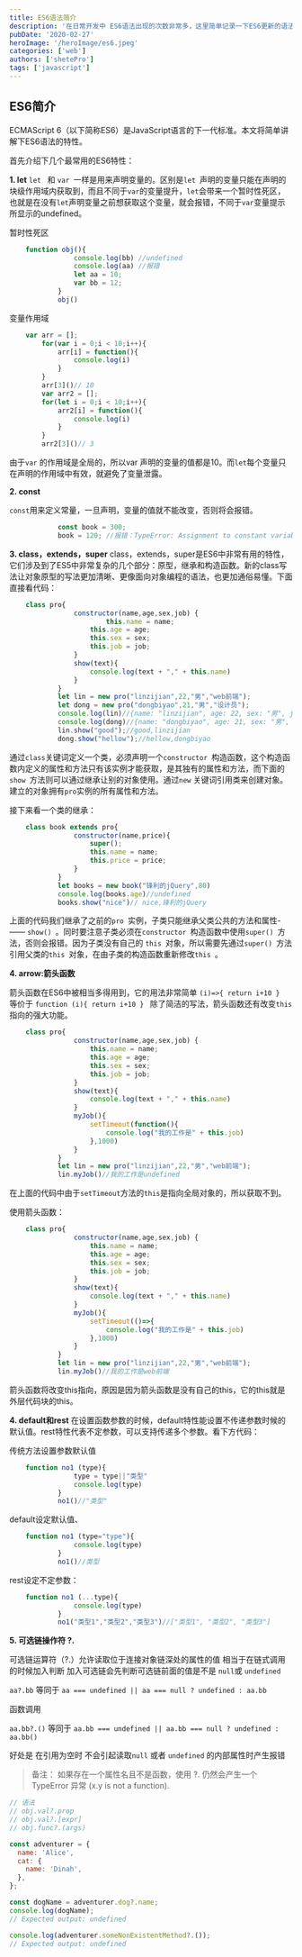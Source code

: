 ```yaml
---
title: ES6语法简介
description: '在日常开发中 ES6语法出现的次数非常多，这里简单记录一下ES6更新的语法'
pubDate: '2020-02-27'
heroImage: '/heroImage/es6.jpeg'
categories: ['web']
authors: ['shetePro']
tags: ['javascript']
---
```

## ES6简介
ECMAScript 6（以下简称ES6）是JavaScript语言的下一代标准。本文将简单讲解下ES6语法的特性。

首先介绍下几个最常用的ES6特性：
<!--more-->
 **1. let**
 	`let ` 和 `var `一样是用来声明变量的。区别是`let `声明的变量只能在声明的块级作用域内获取到，而且不同于`var`的变量提升，`let`会带来一个暂时性死区，也就是在没有`let`声明变量之前想获取这个变量，就会报错，不同于`var`变量提示所显示的undefined。
	
暂时性死区
``` javascript
	function obj(){
				console.log(bb) //undefined
				console.log(aa) //报错
				let aa = 10;
				var bb = 12;
			}
			obj()
```
变量作用域

```javascript
	var arr = [];
		for(var i = 0;i < 10;i++){
			arr[i] = function(){
				console.log(i)
			}
		}
		arr[3]()// 10
		var arr2 = [];
		for(let i = 0;i < 10;i++){
			arr2[i] = function(){
				console.log(i)
			}
		}
		arr2[3]()// 3
```
由于`var` 的作用域是全局的，所以var 声明的变量的值都是10。而`let`每个变量只在声明的作用域中有效，就避免了变量泄露。

 **2. const**

`const`用来定义常量，一旦声明，变量的值就不能改变，否则将会报错。

```  javascript
			const book = 300;
			book = 120; //报错：TypeError: Assignment to constant variable.
```
 **3. class，extends，super**
class，extends，super是ES6中非常有用的特性，它们涉及到了ES5中非常复杂的几个部分：原型，继承和构造函数。新的class写法让对象原型的写法更加清晰、更像面向对象编程的语法，也更加通俗易懂。下面直接看代码：

``` javascript
	class pro{
				constructor(name,age,sex,job) {
				    	this.name = name;
					this.age = age;
					this.sex = sex;
					this.job = job;
				}
				show(text){
					console.log(text + "," + this.name)
				}
			}
			let lin = new pro("linzijian",22,"男","web前端");
			let dong = new pro("dongbiyao",21,"男","设计员");
			console.log(lin)//{name: "linzijian", age: 22, sex: "男", job: "web前端"}
			console.log(dong)//{name: "dongbiyao", age: 21, sex: "男", job: "设计员"}
			lin.show("good");//good,linzijian
			dong.show("hellow");//hellow,dongbiyao
```
通过`class`关键词定义一个类，必须声明一个`constructor `构造函数，这个构造函数内定义的属性和方法只有该实例才能获取，是其独有的属性和方法，而下面的`show `方法则可以通过继承让别的对象使用。通过`new` 关键词引用类来创建对象。建立的对象拥有`pro`实例的所有属性和方法。

接下来看一个类的继承：

``` javascript
	class book extends pro{
				constructor(name,price){
					super();
					this.name = name;
					this.price = price;
				}
			}
			let books = new book("锋利的jQuery",80)
			console.log(books.age)//undefined
			books.show("nice")// nice,锋利的jQuery
```
上面的代码我们继承了之前的`pro `实例，子类只能继承父类公共的方法和属性-—— `show() `。同时要注意子类必须在`constructor `构造函数中使用`super() `方法，否则会报错。因为子类没有自己的 `this `对象，所以需要先通过`super() `方法引用父类的`this `对象，在由子类的构造函数重新修改`this `。

 **4. arrow:箭头函数**
 
 箭头函数在ES6中被相当多得用到，它的用法非常简单
 `(i)=>{ return i+10 } ` 等价于 `function (i){ return i+10 } `
 除了简洁的写法，箭头函数还有改变`this `指向的强大功能。
 

``` javascript
	class pro{
				constructor(name,age,sex,job) {
				    this.name = name;
					this.age = age;
					this.sex = sex;
					this.job = job;
				}
				show(text){
					console.log(text + "," + this.name)
				}
				myJob(){
					setTimeout(function(){
						console.log("我的工作是" + this.job)
					},1000)
				}
			}
			let lin = new pro("linzijian",22,"男","web前端");
			lin.myJob()//我的工作是undefined
```
在上面的代码中由于`setTimeout`方法的`this`是指向全局对象的，所以获取不到。

使用箭头函数：

``` javascript
	class pro{
				constructor(name,age,sex,job) {
				    this.name = name;
					this.age = age;
					this.sex = sex;
					this.job = job;
				}
				show(text){
					console.log(text + "," + this.name)
				}
				myJob(){
					setTimeout(()=>{
						console.log("我的工作是" + this.job)
					},1000)
				}
			}
			let lin = new pro("linzijian",22,"男","web前端");
			lin.myJob()//我的工作是web前端
```
箭头函数将改变this指向，原因是因为箭头函数是没有自己的this，它的this就是外层代码块的this。

 **4. default和rest**
 在设置函数参数的时候，default特性能设置不传递参数时候的默认值。rest特性代表不定参数，可以支持传递多个参数。看下方代码：
 
 
 传统方法设置参数默认值
 

``` javascript
	function no1 (type){
				type = type||"类型"
				console.log(type)
			}
			no1()//"类型"
```
default设定默认值、

``` javascript
	function no1 (type="type"){
				console.log(type)
			}
			no1()//类型
```
rest设定不定参数：

```javascript
	function no1 (...type){
				console.log(type)
			}
			no1("类型1","类型2","类型3")//["类型1", "类型2", "类型3"]
```

**5. 可选链操作符 ?.**

可选链运算符（?.）允许读取位于连接对象链深处的属性的值 相当于在链式调用的时候加入判断
加入可选链会先判断可选链前面的值是不是 `null`或 `undefined`

`aa?.bb` 等同于 `aa === undefined || aa === null ? undefined : aa.bb`

函数调用

`aa.bb?.()` 等同于 `aa.bb === undefined || aa.bb === null ? undefined : aa.bb()`

好处是 在引用为空时 不会引起读取`null` 或者 `undefined` 的内部属性时产生报错
> 备注： 如果存在一个属性名且不是函数，使用 ?. 仍然会产生一个 TypeError 异常 (x.y is not a function).

```javascript
// 语法
// obj.val?.prop
// obj.val?.[expr]
// obj.func?.(args)

const adventurer = {
  name: 'Alice',
  cat: {
    name: 'Dinah',
  },
};

const dogName = adventurer.dog?.name;
console.log(dogName);
// Expected output: undefined

console.log(adventurer.someNonExistentMethod?.());
// Expected output: undefined
```

